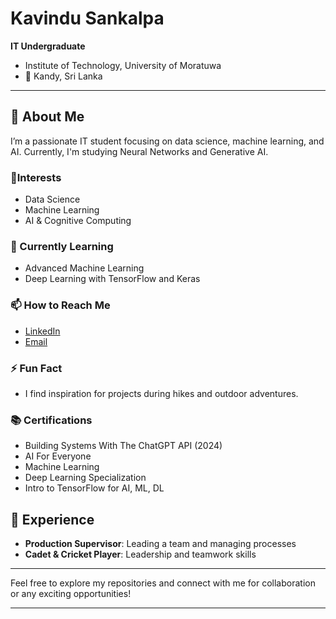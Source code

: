 # Kavindu Sankalpa

**IT Undergraduate**  
- Institute of Technology, University of Moratuwa  
- 📍 Kandy, Sri Lanka

---

## 👋 About Me
I’m a passionate IT student focusing on data science, machine learning, and AI. Currently, I'm studying Neural Networks and Generative AI.

### 👀Interests
- Data Science
- Machine Learning
- AI & Cognitive Computing

### 🌱 Currently Learning
- Advanced Machine Learning
- Deep Learning with TensorFlow and Keras

### 📫 How to Reach Me
- [LinkedIn](https://www.linkedin.com/in/kavindu-sankalpa)
- [Email](mailto:sankalpakavindu09@gmail.com)

### ⚡ Fun Fact
- I find inspiration for projects during hikes and outdoor adventures.

### 📚 Certifications  
- Building Systems With The ChatGPT API (2024)
- AI For Everyone
- Machine Learning
- Deep Learning Specialization
- Intro to TensorFlow for AI, ML, DL

## 💼 Experience

- **Production Supervisor**: Leading a team and managing processes
- **Cadet & Cricket Player**: Leadership and teamwork skills

---

Feel free to explore my repositories and connect with me for collaboration or any exciting opportunities!

---
